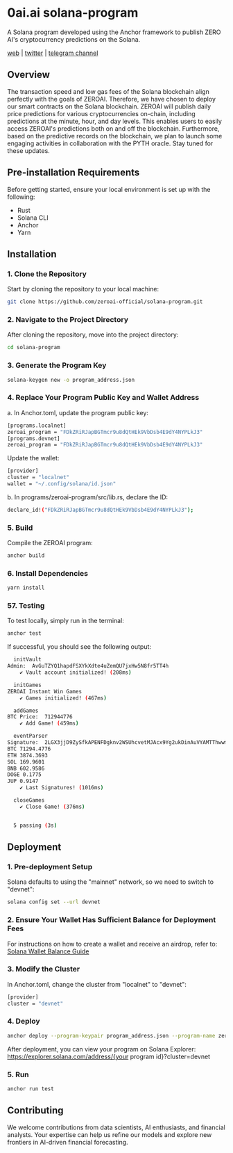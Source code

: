 
# 0ai.ai solana-program
A Solana program developed using the Anchor framework to publish ZERO AI's cryptocurrency predictions on the Solana.

[web](https://0ai.ai) | [twitter](https://twitter.com/zeroai_official) | [telegram channel](https://t.me/ZEROAI_channel)

## Overview
The transaction speed and low gas fees of the Solana blockchain align perfectly with the goals of ZEROAI. Therefore, we have chosen to deploy our smart contracts on the Solana blockchain. ZEROAI will publish daily price predictions for various cryptocurrencies on-chain, including predictions at the minute, hour, and day levels. This enables users to easily access ZEROAI's predictions both on and off the blockchain. Furthermore, based on the predictive records on the blockchain, we plan to launch some engaging activities in collaboration with the PYTH oracle. Stay tuned for these updates.

## Pre-installation Requirements
Before getting started, ensure your local environment is set up with the following:
* Rust
* Solana CLI
* Anchor
* Yarn

## Installation
### 1. Clone the Repository
Start by cloning the repository to your local machine:
```bash
git clone https://github.com/zeroai-official/solana-program.git
```
### 2. Navigate to the Project Directory
After cloning the repository, move into the project directory:
```bash
cd solana-program
```

### 3. Generate the Program Key
```bash
solana-keygen new -o program_address.json
```

### 4. Replace Your Program Public Key and Wallet Address
a. In Anchor.toml, update the program public key:
```bash
[programs.localnet]
zeroai_program = "FDkZRiRJapBGTmcr9u8dQtHEk9VbDsb4E9dY4NYPLkJ3"
[programs.devnet]
zeroai_program = "FDkZRiRJapBGTmcr9u8dQtHEk9VbDsb4E9dY4NYPLkJ3"
```
Update the wallet:
```bash
[provider]
cluster = "localnet"
wallet = "~/.config/solana/id.json"
```

b.  In programs/zeroai-program/src/lib.rs, declare the ID:
```bash
declare_id!("FDkZRiRJapBGTmcr9u8dQtHEk9VbDsb4E9dY4NYPLkJ3");
```

### 5. Build
Compile the ZEROAI program:
```bash
anchor build
```

### 6. Install Dependencies
```bash
yarn install
```

### 57. Testing
To test locally, simply run in the terminal:
```bash
anchor test
```
If successful, you should see the following output:

```bash
  initVault
Admin:  AvGuTZYQ1hapdFSXYkXdte4uZemQU7jxHw5N8fr5TT4h
    ✔ Vault account initialized! (208ms)

  initGames
ZEROAI Instant Win Games
    ✔ Games initialized! (467ms)

  addGames
BTC Price:  712944776
    ✔ Add Game! (459ms)

  eventParser
Signature:  2LGX3jjD9ZySfkAPENFDgknv2WSUhcvetMJAcx9Yg2ukDinAuVYAMTThwwmND3H8Zfh6HNBktsFDgDefpqFb4wae
BTC 71294.4776
ETH 3874.3693
SOL 169.9601
BNB 602.9586
DOGE 0.1775
JUP 0.9147
    ✔ Last Signatures! (1016ms)

  closeGames
    ✔ Close Game! (376ms)


  5 passing (3s)
```

## Deployment
### 1. Pre-deployment Setup
Solana defaults to using the "mainnet" network, so we need to switch to "devnet":
```bash
solana config set --url devnet
```

### 2. Ensure Your Wallet Has Sufficient Balance for Deployment Fees
For instructions on how to create a wallet and receive an airdrop, refer to:
[Solana Wallet Balance Guide](https://www.quicknode.com/guides/solana-development/getting-started/how-to-look-up-the-balance-of-a-solana-wallet)

### 3. Modify the Cluster
In Anchor.toml, change the cluster from "localnet" to "devnet":
```bash
[provider]
cluster = "devnet"
```

### 4. Deploy
```bash
anchor deploy --program-keypair program_address.json --program-name zeroai-program
```
After deployment, you can view your program on Solana Explorer:
https://explorer.solana.com/address/{your program id}?cluster=devnet

### 5. Run
```bash
anchor run test
```

## Contributing
We welcome contributions from data scientists, AI enthusiasts, and financial analysts. Your expertise can help us refine our models and explore new frontiers in AI-driven financial forecasting.